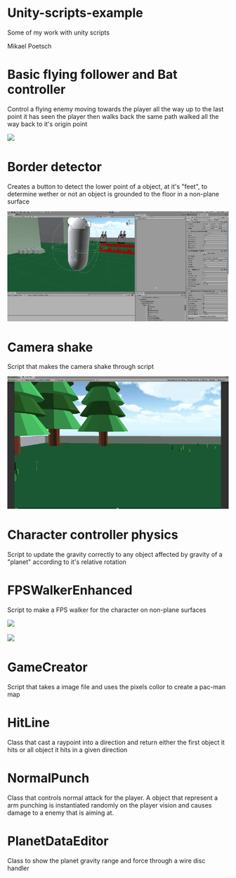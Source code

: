 # Unity-scripts-example
Some of my work with unity scripts

Mikael Poetsch

# Basic flying follower and Bat controller
Control a flying enemy moving towards the player all the way up to the last point it has seen the player then walks back the same path walked all the way back to it's origin point

![](BatController.gif)

# Border detector
Creates a button to detect the lower point of a object, at it's "feet", to determine wether or not an object is grounded to the floor in a non-plane surface

![](BorderDetector.gif)

# Camera shake
Script that makes the camera shake through script

![](CameraShake.gif)

# Character controller physics
Script to update the gravity correctly to any object affected by gravity of a "planet" according to it's relative rotation

# FPSWalkerEnhanced
Script to make a FPS walker for the character on non-plane surfaces

![](FPSWalker1.gif)

![](FPSWalker2.gif)

# GameCreator
Script that takes a image file and uses the pixels collor to create a pac-man map

# HitLine
Class that cast a raypoint into a direction and return either the first object it hits or all object it hits in a given direction

# NormalPunch
Class that controls normal attack for the player. A object that represent a arm punching is instantiated randomly on the player vision and causes damage to a enemy that is aiming at.

# PlanetDataEditor
Class to show the planet gravity range and force through a wire disc handler

